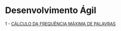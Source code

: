 # Desenvolvimento Ágil

1 - [CÁLCULO DA FREQUÊNCIA MÁXIMA DE PALAVRAS](https://github.com/renathavictor/desenvolvimento-agil/tree/master/WordFrequency)
